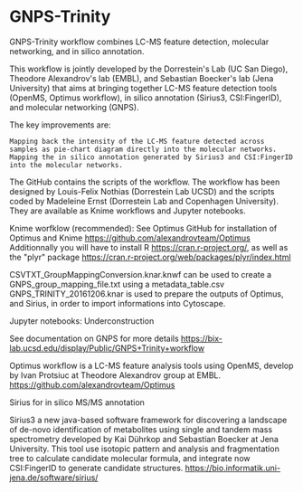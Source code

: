 # GNPS-Trinity

GNPS-Trinity workflow combines LC-MS feature detection, molecular networking, and in silico annotation.

This workflow is jointly developed by the Dorrestein's Lab (UC San Diego), Theodore Alexandrov's lab (EMBL), and Sebastian Boecker's lab (Jena University) that aims at bringing together LC-MS feature detection tools (OpenMS, Optimus workflow), in silico annotation (Sirius3, CSI:FingerID), and molecular networking (GNPS).

The key improvements are:

    Mapping back the intensity of the LC-MS feature detected across samples as pie-chart diagram directly into the molecular networks.
    Mapping the in silico annotation generated by Sirius3 and CSI:FingerID into the molecular networks.

The GitHub contains the scripts of the workflow. The workflow has been designed by Louis-Felix Nothias (Dorrestein Lab UCSD) and the scripts coded by Madeleine Ernst (Dorrestein Lab and Copenhagen University). They are available as Knime workflows and Jupyter notebooks.

Knime worfklow (recommended): See Optimus GitHub for installation of Optimus and Knime https://github.com/alexandrovteam/Optimus Additionnally you will have to install R https://cran.r-project.org/, as well as the "plyr" package https://cran.r-project.org/web/packages/plyr/index.html

CSVTXT_GroupMappingConversion.knar.knwf can be used to create a GNPS_group_mapping_file.txt using a metadata_table.csv GNPS_TRINITY_20161206.knar is used to prepare the outputs of Optimus, and Sirius, in order to import informations into Cytoscape.

Jupyter notebooks: Underconstruction

See documentation on GNPS for more details https://bix-lab.ucsd.edu/display/Public/GNPS+Trinity+workflow

Optimus workflow is a LC-MS feature analysis tools using OpenMS, develop by Ivan Protsiuc at Theodore Alexandrov group at EMBL. https://github.com/alexandrovteam/Optimus

Sirius for in silico MS/MS annotation

Sirius3 a new java-based software framework for discovering a landscape of de-novo identification of metabolites using single and tandem mass spectrometry developed by Kai Dührkop and Sebastian Boecker at Jena University. This tool use isotopic pattern and analysis and fragmentation tree to calculate candidate molecular formula, and integrate now CSI:FingerID to generate candidate structures. https://bio.informatik.uni-jena.de/software/sirius/
